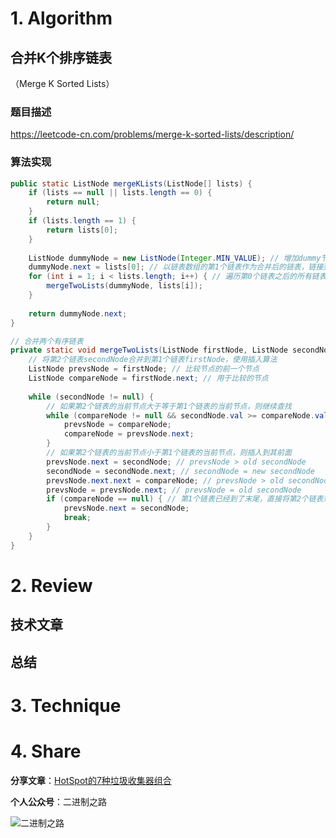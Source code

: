 # 1. Algorithm

## 合并K个排序链表

（Merge K Sorted Lists）

### 题目描述

https://leetcode-cn.com/problems/merge-k-sorted-lists/description/

### 算法实现

```java
public static ListNode mergeKLists(ListNode[] lists) {
	if (lists == null || lists.length == 0) {
		return null;
	}
	if (lists.length == 1) {
		return lists[0];
	}
	
	ListNode dummyNode = new ListNode(Integer.MIN_VALUE); // 增加dummy节点
	dummyNode.next = lists[0]; // 以链表数组的第1个链表作为合并后的链表，链接到dummy节点后面
	for (int i = 1; i < lists.length; i++) { // 遍历第0个链表之后的所有链表，逐个合并到链表0
		mergeTwoLists(dummyNode, lists[i]);
	}
	
	return dummyNode.next;
}

// 合并两个有序链表
private static void mergeTwoLists(ListNode firstNode, ListNode secondNode) {
	// 将第2个链表secondNode合并到第1个链表firstNode，使用插入算法
	ListNode prevsNode = firstNode; // 比较节点的前一个节点
	ListNode compareNode = firstNode.next; // 用于比较的节点
	
	while (secondNode != null) {
		// 如果第2个链表的当前节点大于等于第1个链表的当前节点，则继续查找
		while (compareNode != null && secondNode.val >= compareNode.val) {
			prevsNode = compareNode;
			compareNode = prevsNode.next;
		}
		// 如果第2个链表的当前节点小于第1个链表的当前节点，则插入到其前面
		prevsNode.next = secondNode; // prevsNode > old secondNode
		secondNode = secondNode.next; // secondNode = new secondNode
		prevsNode.next.next = compareNode; // prevsNode > old secondNode > compareNode
		prevsNode = prevsNode.next; // prevsNode = old secondNode
		if (compareNode == null) { // 第1个链表已经到了末尾，直接将第2个链表剩余节点追加上去即可
			prevsNode.next = secondNode;
			break;
		}
	}
}
```

# 2. Review

## 技术文章


## 总结


# 3. Technique


# 4. Share

**分享文章**：[HotSpot的7种垃圾收集器组合](https://mp.weixin.qq.com/s/7rOcfKiVJopXL8EECU_7_w)

**个人公众号**：二进制之路

![二进制之路](https://note.youdao.com/yws/public/resource/c590ee50585156111cc240ca1943cebf/xmlnote/021950D7D8FC4A8E91B08CDBD68547F2/80591)

